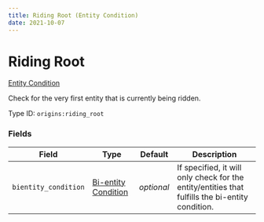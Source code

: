 ```yaml
---
title: Riding Root (Entity Condition)
date: 2021-10-07
---
```

# Riding Root

[Entity Condition](../entity_conditions.md)

Check for the very first entity that is currently being ridden.

Type ID: `origins:riding_root`

### Fields

Field | Type | Default | Description
------|------|---------|-------------
`bientity_condition` | [Bi-entity Condition](../bientity_conditions.md) | _optional_ | If specified, it will only check for the entity/entities that fulfills the bi-entity condition.